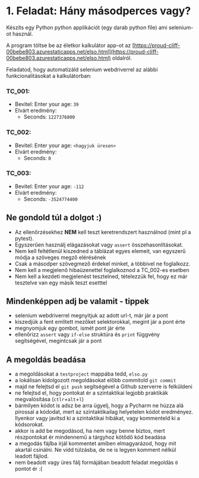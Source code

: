 # 1. Feladat: Hány másodperces vagy?

Készíts egy Python python applikációt (egy darab python file) ami selenium-ot használ. 

A program töltse be az életkor kalkulátor app-ot az [https://proud-cliff-00bebe803.azurestaticapps.net/elso.html](https://proud-cliff-00bebe803.azurestaticapps.net/elso.html) oldalról. 

Feladatod, hogy automatizáld selenium webdriverrel az alábbi funkcionalitásokat a kalkulátorban:

### TC_001: 
* Bevitel: Enter your age: `39`
* Elvárt eredmény: 
    * Seconds: `1227376800`

### TC_002: 
* Bevitel: Enter your age: `<hagyjuk üresen>`
* Elvárt eredmény: 
    * Seconds: `0`

### TC_003: 
* Bevitel: Enter your age: `-112`
* Elvárt eredmény: 
    * Seconds: `-3524774400`

## Ne gondold túl a dolgot :)

* Az ellenőrzésekhez __NEM__ kell teszt keretrendszert használnod (mint pl a pytest).
* Egyszerűen használj elágazásokat vagy `assert` összehasonlításokat.
* Nem kell feltétlenül kiszedned a táblázat egyes elemeit, van egyszerű módja a szöveges megző elérésének
* Csak a másodper szövegmező érdekel minket, a többivel ne foglalkozz.
* Nem kell a megjelenő hibaüzenettel foglalkoznod a TC_002-es esetben
* Nem kell a kezdeti megjelenést tesztelned, tételezzük fel, hogy ez már tesztelve van egy másik teszt esetttel

## Mindenképpen adj be valamit - tippek
* selenium webdriverrel megnyitjuk az adott url-t, már jár a pont
* kiszedjük a fent említett mezőket selektorokkal, megint jár a pont érte
* megnyomjuk egy gombot, ismét pont jár érte
* ellenőrizz `assert` vagy `if-else` struktúra és `print` függvény segítségével, megintcsak jár a pont 

## A megoldás beadása
* a megoldásokat a `testproject` mappába tedd, `elso.py`
* a lokálisan kidolgozott megoldásokat előbb commitold `git commit`
* majd ne felejtsd el `git push` segítségével a Github szerverre is felküldeni
* ne felejtsd el, hogy pontokat ér a szintaktikai legjobb praktikák megvalósítása (`ctlr`+`alt`+`l`)
* bármilyen kódot is adsz be arra ügyelj, hogy a Pycharm ne húzza alá pirossal a kódodat, mert az szintaktikailag helyetelen kódot eredményez. Ilyenkor vagy javítsd ki a szintaktikai hibákat, vagy kommenteld ki a kódsorokat.
* akkor is add be megodásod, ha nem vagy benne biztos, mert részpontokat ér mindennemű a tárgyhoz kötődő kód beadása
* a megodás fájlba írjál kommentet amiben elmagyarázod, hogy mit akartál csinálni. Ne vidd túlzásba, de ne is legyen komment nélkül leadott fájlod.
* nem beadott vagy üres fálj formájában beadott feladat megoldás `0` pontot ér :(